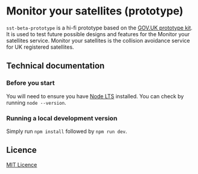 # Monitor your satellites (prototype)
`sst-beta-prototype` is a hi-fi prototype based on the [GOV.UK prototype kit](https://prototype-kit.service.gov.uk/docs/). It is used to test future possible designs and features for the Monitor your satellites service. Monitor your satellites is the collision avoidance service for UK registered satellites.

## Technical documentation

### Before you start
You will need to ensure you have [Node LTS](https://nodejs.org/en/download/) installed. You can check by running `node --version`.

### Running a local development version
Simply run `npm install` followed by `npm run dev`.

## Licence
[MIT Licence](LICENCE.txt)